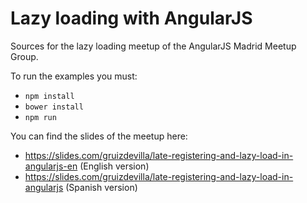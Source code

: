# Lazy loading with AngularJS

Sources for the lazy loading meetup of the AngularJS Madrid Meetup Group.

To run the examples you must:

* `npm install`
* `bower install`
* `npm run`

You can find the slides of the meetup here:

* https://slides.com/gruizdevilla/late-registering-and-lazy-load-in-angularjs-en (English version)
* https://slides.com/gruizdevilla/late-registering-and-lazy-load-in-angularjs (Spanish version)
